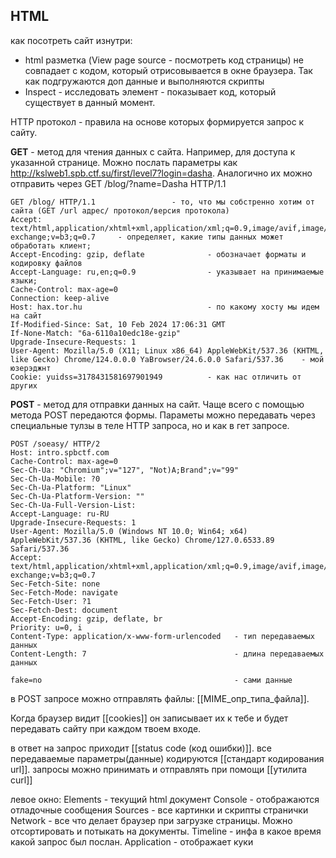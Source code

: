 ## HTML
как посотреть сайт изнутри:
- html разметка (View page source - посмотреть код страницы) не совпадает с кодом, который отрисовывается в окне браузера. Так как подгружаются доп данные и выполняются скрипты
- Inspect - исследовать элемент - показывает код, который существует в данный момент.

HTTP протокол - правила на основе которых формируется запрос к сайту.

**GET** -  метод для чтения данных с сайта. Например, для доступа к указанной странице. Mожно послать параметры как http://kslweb1.spb.ctf.su/first/level7?login=dasha. Аналогично их можно отправить через GET /blog/?name=Dasha HTTP/1.1

	GET /blog/ HTTP/1.1					- то, что мы собстренно хотим от сайта (GET /url адрес/ протокол/версия протокола)
	Accept: text/html,application/xhtml+xml,application/xml;q=0.9,image/avif,image/webp,image/apng,*/*;q=0.8,application/signed-exchange;v=b3;q=0.7     - определяет, какие типы данных может обработать клиент;
	Accept-Encoding: gzip, deflate				- обозначает форматы и кодировку файлов
	Accept-Language: ru,en;q=0.9				- указывает на принимаемые языки;
	Cache-Control: max-age=0
	Connection: keep-alive
	Host: hax.tor.hu					        - по какому хосту мы идем на сайт
	If-Modified-Since: Sat, 10 Feb 2024 17:06:31 GMT
	If-None-Match: "6a-6110a10edc18e-gzip"
	Upgrade-Insecure-Requests: 1
	User-Agent: Mozilla/5.0 (X11; Linux x86_64) AppleWebKit/537.36 (KHTML, like Gecko) Chrome/124.0.0.0 YaBrowser/24.6.0.0 Safari/537.36 	- мой юзерэджнт
	Cookie: yuidss=3178431581697901949			- как нас отличить от других

**POST** - метод для отправки данных на сайт. Чаще всего с помощью метода POST передаются формы. Параметы можно передавать через специальные тулзы в теле HTTP запроса, но и как в гет запросе.

	POST /soeasy/ HTTP/2
	Host: intro.spbctf.com
	Cache-Control: max-age=0
	Sec-Ch-Ua: "Chromium";v="127", "Not)A;Brand";v="99"
	Sec-Ch-Ua-Mobile: ?0
	Sec-Ch-Ua-Platform: "Linux"
	Sec-Ch-Ua-Platform-Version: ""
	Sec-Ch-Ua-Full-Version-List: 
	Accept-Language: ru-RU
	Upgrade-Insecure-Requests: 1
	User-Agent: Mozilla/5.0 (Windows NT 10.0; Win64; x64) AppleWebKit/537.36 (KHTML, like Gecko) Chrome/127.0.6533.89 Safari/537.36
	Accept: text/html,application/xhtml+xml,application/xml;q=0.9,image/avif,image/webp,image/apng,*/*;q=0.8,application/signed-exchange;v=b3;q=0.7
	Sec-Fetch-Site: none
	Sec-Fetch-Mode: navigate
	Sec-Fetch-User: ?1
	Sec-Fetch-Dest: document
	Accept-Encoding: gzip, deflate, br
	Priority: u=0, i
	Content-Type: application/x-www-form-urlencoded   - тип передаваемых данных
	Content-Length: 7                                 - длина передаваемых данных
	
	fake=no                                           - сами данные

в POST запросе можно отправлять файлы: [[MIME_опр_типа_файла]].

Когда браузер видит [[cookies]] он записывает их к тебе и будет передавать сайту при каждом твоем входе.

в ответ на запрос приходит [[status code (код ошибки)]].
все передаваемые параметры(данные) кодируются [[стандарт кодирования url]].
запросы можно принимать и отправлять при помощи [[утилита curl]]





левое окно:
Elements - текущий html документ
Console - отображаются отладочные сообщения
Sources - все картинки и скрипты странички
Network - все что делает браузер при загрузке страницы. Можно отсортировать и потыкать на документы.
Timeline - инфа в какое время какой запрос был послан.
Application - отображает куки



